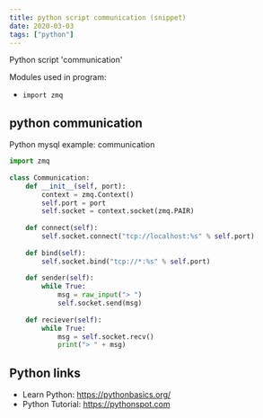```yaml
---
title: python script communication (snippet)
date: 2020-03-03
tags: ["python"]
---
```

Python script 'communication'


Modules used in program: 
* `import zmq`

## python communication

Python mysql example: communication

```python
import zmq
 
class Communication:
    def __init__(self, port):
        context = zmq.Context()
        self.port = port
        self.socket = context.socket(zmq.PAIR)
 
    def connect(self):
        self.socket.connect("tcp://localhost:%s" % self.port)
 
    def bind(self):
        self.socket.bind("tcp://*:%s" % self.port)
    
    def sender(self):
        while True:
            msg = raw_input("> ")
            self.socket.send(msg)
            
    def reciever(self):
        while True:
            msg = self.socket.recv()
            print("> " + msg)


```

## Python links

- Learn Python: https://pythonbasics.org/
- Python Tutorial: https://pythonspot.com

